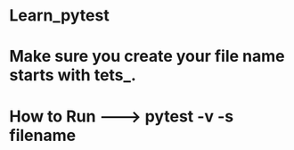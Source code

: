 # Learn_pytest
# Make sure you create your file name starts with tets_.
# How to Run ---> pytest -v -s filename
